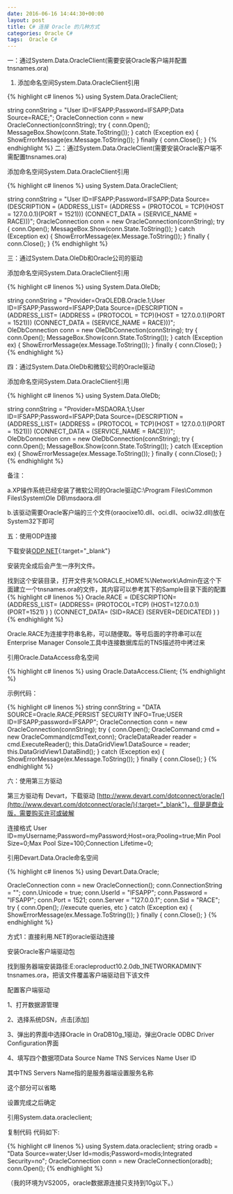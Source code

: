 ```yaml
---
date: 2016-06-16 14:44:30+00:00
layout: post
title: C# 连接 Oracle 的几种方式
categories: Oracle C#
tags:  Oracle C#
---
```


一：通过System.Data.OracleClient(需要安装Oracle客户端并配置tnsnames.ora)

1. 添加命名空间System.Data.OracleClient引用

{% highlight c# linenos %}
using System.Data.OracleClient;

string connString = "User ID=IFSAPP;Password=IFSAPP;Data Source=RACE;";
OracleConnection conn = new OracleConnection(connString);
try
{
    conn.Open();
    MessageBox.Show(conn.State.ToString());
}
catch (Exception ex)
{
    ShowErrorMessage(ex.Message.ToString());
}
finally
{
    conn.Close();
}
{% endhighlight %}
二：通过System.Data.OracleClient(需要安装Oracle客户端不需配置tnsnames.ora)

添加命名空间System.Data.OracleClient引用

{% highlight c# linenos %}
using System.Data.OracleClient;

string connString = "User ID=IFSAPP;Password=IFSAPP;Data Source=(DESCRIPTION = (ADDRESS_LIST= (ADDRESS = (PROTOCOL = TCP)(HOST = 127.0.0.1)(PORT = 1521))) (CONNECT_DATA = (SERVICE_NAME = RACE)))";
OracleConnection conn = new OracleConnection(connString);
try
{
    conn.Open();
    MessageBox.Show(conn.State.ToString());
}
catch (Exception ex)
{
    ShowErrorMessage(ex.Message.ToString());
}
finally
{
    conn.Close();
}
{% endhighlight %}

三：通过System.Data.OleDb和Oracle公司的驱动

添加命名空间System.Data.OracleClient引用

{% highlight c# linenos %}
using System.Data.OleDb;

string connString = "Provider=OraOLEDB.Oracle.1;User ID=IFSAPP;Password=IFSAPP;Data Source=(DESCRIPTION = (ADDRESS_LIST= (ADDRESS = (PROTOCOL = TCP)(HOST = 127.0.0.1)(PORT = 1521))) (CONNECT_DATA = (SERVICE_NAME = RACE)))";
OleDbConnection conn = new OleDbConnection(connString);
try
{
    conn.Open();
    MessageBox.Show(conn.State.ToString());
}
catch (Exception ex)
{
    ShowErrorMessage(ex.Message.ToString());
}
finally
{
    conn.Close();
}
{% endhighlight %}

四：通过System.Data.OleDb和微软公司的Oracle驱动

添加命名空间System.Data.OracleClient引用

{% highlight c# linenos %}
using System.Data.OleDb;

string connString = "Provider=MSDAORA.1;User ID=IFSAPP;Password=IFSAPP;Data Source=(DESCRIPTION = (ADDRESS_LIST= (ADDRESS = (PROTOCOL = TCP)(HOST = 127.0.0.1)(PORT = 1521))) (CONNECT_DATA = (SERVICE_NAME = RACE)))";
OleDbConnection cnn = new OleDbConnection(connString);
try
{
    conn.Open();
    MessageBox.Show(conn.State.ToString());
}
catch (Exception ex)
{
    ShowErrorMessage(ex.Message.ToString());
}
finally
{
    conn.Close();
}
{% endhighlight %}

备注：

a.XP操作系统已经安装了微软公司的Oracle驱动C:\Program Files\Common Files\System\Ole DB\msdaora.dll

b.该驱动需要Oracle客户端的三个文件(oraocixe10.dll、oci.dll、ociw32.dll)放在System32下即可

五：使用ODP连接

下载安装[ODP.NET](http://www.oracle.com/technetwork/developer-tools/visual-studio/downloads/index.html){:target="_blank"}

安装完全成后会产生一序列文件。

找到这个安装目录，打开文件夹%ORACLE_HOME%\Network\Admin在这个下面建立一个tnsnames.ora的文件，其内容可以参考其下的Sample目录下面的配置
{% highlight c# linenos %}
Oracle.RACE =
(DESCRIPTION=
   (ADDRESS_LIST=
     (ADDRESS=
       (PROTOCOL=TCP)
       (HOST=127.0.0.1)
       (PORT=1521)
     )
   )
   (CONNECT_DATA=
     (SID=RACE)
     (SERVER=DEDICATED)
   )
)
{% endhighlight %}

Oracle.RACE为连接字符串名称，可以随便取。等号后面的字符串可以在Enterprise Manager Console工具中连接数据库后的TNS描述符中拷过来

引用Oracle.DataAccess命名空间

{% highlight c# linenos %}
using Oracle.DataAccess.Client;
{% endhighlight %}

示例代码：

{% highlight c# linenos %}
string connString = "DATA SOURCE=Oracle.RACE;PERSIST SECURITY INFO=True;USER ID=IFSAPP;password=IFSAPP";
OracleConnection conn = new OracleConnection(connString);
try
{
    conn.Open();
    OracleCommand cmd = new OracleCommand(cmdText,conn);
    OracleDataReader reader = cmd.ExecuteReader();
    this.DataGridView1.DataSource = reader;
    this.DataGridView1.DataBind();
}
catch (Exception ex)
{
    ShowErrorMessage(ex.Message.ToString());
}
finally
{
    conn.Close();
}
{% endhighlight %}

六：使用第三方驱动

第三方驱动有 Devart，下载驱动 [http://www.devart.com/dotconnect/oracle/](http://www.devart.com/dotconnect/oracle/){:target="_blank"}，但是是商业版，需要购买许可或破解

连接格式 User ID=myUsername;Password=myPassword;Host=ora;Pooling=true;Min Pool Size=0;Max Pool Size=100;Connection Lifetime=0;

引用Devart.Data.Oracle命名空间

{% highlight c# linenos %}
using Devart.Data.Oracle;

OracleConnection conn = new OracleConnection();
conn.ConnectionString = "";
conn.Unicode = true;
conn.UserId = "IFSAPP";
conn.Password = "IFSAPP";
conn.Port = 1521;
conn.Server = "127.0.0.1";
conn.Sid = "RACE";
try
{
    conn.Open();
    //execute queries, etc
}
catch (Exception ex)
{
    ShowErrorMessage(ex.Message.ToString());
}
finally
{
    conn.Close();
}
{% endhighlight %}

方式1：直接利用.NET的oracle驱动连接

安装Oracle客户端驱动包

找到服务器端安装路径:E:oracleproduct10.2.0db_1NETWORKADMIN下tnsnames.ora，把该文件覆盖客户端驱动目下该文件

配置客户端驱动

1、打开数据源管理

2、选择系统DSN，点击[添加]

3、弹出的界面中选择Oracle in OraDB10g_1驱动，弹出Oracle ODBC  Driver  Configuration界面

4、填写四个数据项Data Source Name    TNS  Services Name  User ID

其中TNS Servers Name指的是服务器端设置服务名称

这个部分可以省略

设置完成之后确定

引用System.data.oracleclient;

复制代码 代码如下:

{% highlight c# linenos %}
 using System.data.oracleclient;
 string oradb = "Data Source=water;User Id=modis;Password=modis;Integrated Security=no";
 OracleConnection conn = new OracleConnection(oradb);
 conn.Open();
{% endhighlight %}

（我的环境为VS2005，oracle数据源连接只支持到10g以下。）
